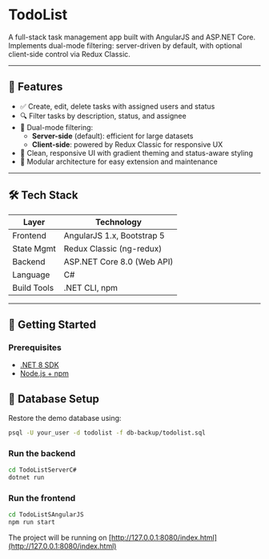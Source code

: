 # TodoList

A full-stack task management app built with AngularJS and ASP.NET Core.  
Implements dual-mode filtering: server-driven by default, with optional client-side control via Redux Classic.

---

## 🧩 Features

- ✅ Create, edit, delete tasks with assigned users and status
- 🔍 Filter tasks by description, status, and assignee
- 🔁 Dual-mode filtering:
  - **Server-side** (default): efficient for large datasets
  - **Client-side**: powered by Redux Classic for responsive UX
- 🎨 Clean, responsive UI with gradient theming and status-aware styling
- 🧠 Modular architecture for easy extension and maintenance

---

## 🛠️ Tech Stack

| Layer        | Technology                     |
|--------------|--------------------------------|
| Frontend     | AngularJS 1.x, Bootstrap 5     |
| State Mgmt   | Redux Classic (ng-redux)       |
| Backend      | ASP.NET Core 8.0 (Web API)     |
| Language     | C#                             |
| Build Tools  | .NET CLI, npm                  |

---

## 🚀 Getting Started

### Prerequisites

- [.NET 8 SDK](https://dotnet.microsoft.com/)
- [Node.js + npm](https://nodejs.org/)

## 🧬 Database Setup

Restore the demo database using:

```bash
psql -U your_user -d todolist -f db-backup/todolist.sql
```

### Run the backend

```bash
cd TodoListServerC#
dotnet run
```

### Run the frontend

```bash
cd TodoListSAngularJS
npm run start
```

The project will be running on [http://127.0.0.1:8080/index.html](http://127.0.0.1:8080/index.html)
